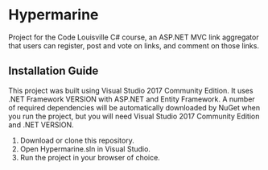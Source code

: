 # Hypermarine
Project for the Code Louisville C# course, an ASP.NET MVC link aggregator that users can register, post and vote on links, and comment on those links.

## Installation Guide
This project was built using Visual Studio 2017 Community Edition. It uses .NET Framework VERSION with ASP.NET and Entity Framework. A number of required dependencies will be automatically downloaded by NuGet when you run the project, but you will need Visual Studio 2017 Community Edition and .NET VERSION.

1. Download or clone this repository.
2. Open Hypermarine.sln in Visual Studio.
3. Run the project in your browser of choice.
